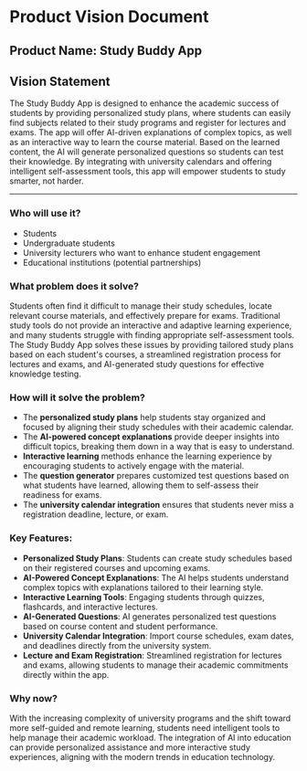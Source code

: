 # Product Vision Document

## Product Name: Study Buddy App

## Vision Statement
The Study Buddy App is designed to enhance the academic success of students by providing personalized study plans, where students can easily find subjects related to their study programs and register for lectures and exams. The app will offer AI-driven explanations of complex topics, as well as an interactive way to learn the course material. Based on the learned content, the AI will generate personalized questions so students can test their knowledge. By integrating with university calendars and offering intelligent self-assessment tools, this app will empower students to study smarter, not harder.

---

### Who will use it?
- Students
- Undergraduate students
- University lecturers who want to enhance student engagement
- Educational institutions (potential partnerships)

### What problem does it solve?
Students often find it difficult to manage their study schedules, locate relevant course materials, and effectively prepare for exams. Traditional study tools do not provide an interactive and adaptive learning experience, and many students struggle with finding appropriate self-assessment tools. The Study Buddy App solves these issues by providing tailored study plans based on each student's courses, a streamlined registration process for lectures and exams, and AI-generated study questions for effective knowledge testing.

### How will it solve the problem?
- The **personalized study plans** help students stay organized and focused by aligning their study schedules with their academic calendar.
- The **AI-powered concept explanations** provide deeper insights into difficult topics, breaking them down in a way that is easy to understand.
- **Interactive learning** methods enhance the learning experience by encouraging students to actively engage with the material.
- The **question generator** prepares customized test questions based on what students have learned, allowing them to self-assess their readiness for exams.
- The **university calendar integration** ensures that students never miss a registration deadline, lecture, or exam.

### Key Features:
- **Personalized Study Plans**: Students can create study schedules based on their registered courses and upcoming exams.
- **AI-Powered Concept Explanations**: The AI helps students understand complex topics with explanations tailored to their learning style.
- **Interactive Learning Tools**: Engaging students through quizzes, flashcards, and interactive lectures.
- **AI-Generated Questions**: AI generates personalized test questions based on course content and student performance.
- **University Calendar Integration**: Import course schedules, exam dates, and deadlines directly from the university system.
- **Lecture and Exam Registration**: Streamlined registration for lectures and exams, allowing students to manage their academic commitments directly within the app.

### Why now?
With the increasing complexity of university programs and the shift toward more self-guided and remote learning, students need intelligent tools to help manage their academic workload. The integration of AI into education can provide personalized assistance and more interactive study experiences, aligning with the modern trends in education technology.
